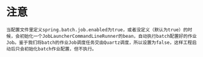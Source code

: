 # 注意
    当配置文件里定义spring.batch.job.enabled为true，或者没定义（默认为true）的时候，会初始化一个JobLauncherCommandLineRunner的bean，自动执行batch配置好的作业Job。鉴于我们将batch的作业Job调度任务交由Quartz调度，所以设置为false，这样工程启动后只会初始化batch作业配置，但不执行。